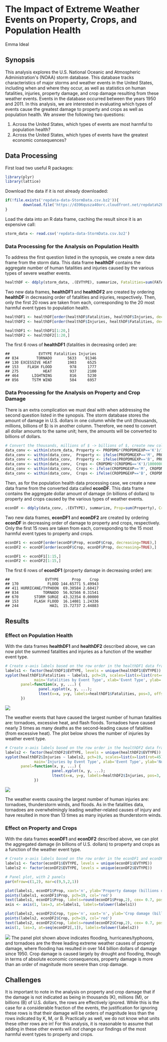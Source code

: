 # The Impact of Extreme Weather Events on Property, Crops, and Population Health
Emma Ideal  

## Synopsis
This analysis explores the U.S. National Oceanic and Atmospheric Administration's (NOAA) storm database. 
This database tracks characteristics of major storms and weather events in the United States, including when 
and where they occur, as well as statistics on human fatalities, injuries, property damage, and crop damage resulting from these weather events. Events in the database
occurred between the years 1950 and 2011.
In this analysis, we are interested in evaluating which types of events cause the greatest damage to property and crops as well as population health. We answer the following two questions:  

1. Across the United States, which types of events are most harmful to population health?   
2. Across the United States, which types of events have the greatest economic consequences?


## Data Processing
First load two useful R packages:

```r
library(plyr)
library(lattice)
```
Download the data if it is not already downloaded:

```r
if(!file.exists('repdata-data-StormData.csv.bz2')){
        download.file('https://d396qusza40orc.cloudfront.net/repdata%2Fdata%2FStormData.csv.bz2', destfile='repdata-data-StormData.csv.bz2', method='curl')
}
```
Load the data into an R data frame, caching the result since it is an expensive call:

```r
storm_data <- read.csv('repdata-data-StormData.csv.bz2')  
```
### Data Processing for the Analysis on Population Health
To address the first question listed in the synopsis, we create a new data frame from the storm data. This data frame **healthDF** contains the aggregate number of human fatalities and injuries caused by the various types of severe weather events.

```r
healthDF <- ddply(storm_data, .(EVTYPE), summarize, Fatalities=sum(FATALITIES), Injuries=sum(INJURIES))
```
Two new data frames, **healthDF1** and **healthDF2** are created by ordering **healthDF** in decreasing order of fatalities and injuries, respectively. Then, only the first 20 rows are taken from each, corresponding to the 20 most harmful event types to population health.

```r
healthDF1 <- healthDF[order(healthDF$Fatalities, healthDF$Injuries, decreasing=TRUE),]
healthDF2 <- healthDF[order(healthDF$Injuries, healthDF$Fatalities, decreasing=TRUE),]

healthDF1 <- healthDF1[1:20,]
healthDF2 <- healthDF2[1:20,]
```
The first 6 rows of **healthDF1** (fatalities in decreasing order) are:

```
##             EVTYPE Fatalities Injuries
## 834        TORNADO       5633    91346
## 130 EXCESSIVE HEAT       1903     6525
## 153    FLASH FLOOD        978     1777
## 275           HEAT        937     2100
## 464      LIGHTNING        816     5230
## 856      TSTM WIND        504     6957
```

### Data Processing for the Analysis on Property and Crop Damage
There is an extra complication we must deal with when addressing the second question listed in the synopsis. The storm database stores the amount of damage in U.S. dollars in one column while the unit (thousands, millions, billions of $) is in another column. Therefore, we need to convert all dollar amounts to the same unit; here, the amounts will be converted to billions of dollars.

```r
# Convert the thousands, millions of $ -> billions of $, create new columns with the converted data called 'Property' and 'Crops'
data_conv <- within(storm_data, Property <- PROPDMG*(PROPDMGEXP=='K')/1000000)
data_conv <- within(data_conv,  Property <- ifelse(PROPDMGEXP=='M', PROPDMG/1000, Property))
data_conv <- within(data_conv,  Property <- ifelse(PROPDMGEXP=='B', PROPDMG, Property))
data_conv <- within(data_conv,  Crops <- CROPDMG*(CROPDMG=='K')/1000000)
data_conv <- within(data_conv,  Crops <- ifelse(CROPDMGEXP=='M', CROPDMG/1000, Crops))
data_conv <- within(data_conv,  Crops <- ifelse(CROPDMGEXP=='B', CROPDMG, Crops))
```

Then, as for the population health data processing case, we create a new data frame from the converted data called **econDF**. This data frame contains the aggregate dollar amount of damage (in billions of dollars) to property and crops caused by the various types of weather events.

```r
econDF <- ddply(data_conv, .(EVTYPE), summarize, Prop=sum(Property), Crop=sum(Crops))
```
Two new data frames, **econDF1** and **econDF2** are created by ordering **econDF** in decreasing order of damage to property and crops, respectively. Only the first 15 rows are taken from each, corresponding to the 15 most harmful event types to property and crops.

```r
econDF1 <- econDF[order(econDF$Prop, econDF$Crop, decreasing=TRUE),]
econDF2 <- econDF[order(econDF$Crop, econDF$Prop, decreasing=TRUE),]

econDF1 <- econDF1[1:15,]
econDF2 <- econDF2[1:15,]
```
The first 6 rows of **econDF1** (property damage in decreasing order) are:

```
##                EVTYPE      Prop    Crop
## 170             FLOOD 144.65771 5.49943
## 411 HURRICANE/TYPHOON  69.30584 2.60417
## 834           TORNADO  56.92566 0.31541
## 670       STORM SURGE  43.32354 0.00000
## 153       FLASH FLOOD  16.14081 1.24336
## 244              HAIL  15.72737 2.44883
```


## Results
### Effect on Population Health
With the data frames **healthDF1** and **healthDF2** described above, we can now plot the summed fatalities and injuries as a function of the weather event type.

```r
# Create x-axis labels based on the row order in the healthDF1 data frame (i.e. plot most harmful -> least harmful)
labels1 <- factor(healthDF1$EVTYPE, levels = unique(healthDF1$EVTYPE))
xyplot(healthDF1$Fatalities ~ labels1, pch=19, scales=list(x=list(rot=45)), 
             main='Fatalities by Event Type', xlab='Event Type', ylab='Number of Fatalities',
       panel=function(x, y, ...) {
               panel.xyplot(x, y, ...);
               ltext(x=x, y=y, labels=healthDF1$Fatalities, pos=3, offset=1, cex=0.7)
       })
```

![](PA2_files/figure-html/fatalities-1.png) 

The weather events that have caused the largest number of human fatalities are: tornadoes, excessive heat, and flash floods. Tornadoes have caused nearly 3 times as many deaths as the second-leading cause of fatalities (from excessive heat). The plot below shows the number of injuries by weather event type.


```r
# Create x-axis labels based on the row order in the healthDF2 data frame (i.e. plot most harmful -> less harmful)
labels2 <- factor(healthDF2$EVTYPE, levels = unique(healthDF2$EVTYPE))
xyplot(healthDF2$Injuries ~ labels2, pch=19, scales=list(x=list(rot=45)), 
             main='Injuries by Event Type', xlab='Event Type', ylab='Number of Injuries',
       panel=function(x, y, ...) {
                     panel.xyplot(x, y, ...);
                     ltext(x=x, y=y, labels=healthDF2$Injuries, pos=3, offset=1, cex=0.7)
             })
```

![](PA2_files/figure-html/injuries-1.png) 

The weather events causing the largest number of human injuries are: tornadoes, thunderstorm winds, and floods. As in the fatalities data, tornadoes are overwhelmingly leading weather-related causes of injury and have resulted in more than 13 times as many injuries as thunderstorm winds.


### Effect on Property and Crops
With the data frames **econDF1** and **econDF2** described above, we can plot the aggregated damage (in billions of U.S. dollars) to property and crops as a function of the weather event type.

```r
# Create x-axis labels based on the row order in the econDF1 and econDF2 data frames (i.e. plot most damage -> less damage)
labels1 <- factor(econDF1$EVTYPE, levels = unique(econDF1$EVTYPE))
labels2 <- factor(econDF2$EVTYPE, levels = unique(econDF2$EVTYPE))

# Panel plot, with 2 panels
par(mfrow=c(1,2), mar=c(9,5,2,1))

plot(labels1, econDF1$Prop, xaxt='n', ylab='Property damage (billions of $)', main='Property Damage by Event Type')
points(labels1, econDF1$Prop, pch=19, col='red')
text(labels1, econDF1$Prop, labels=round(econDF1$Prop,2), cex= 0.7, pos=3)
axis <- axis(1, las=3, at=labels1, labels=tolower(labels1))

plot(labels2, econDF2$Crop, type='n', xaxt='n', ylab='Crop damage (billions of $)', main='Crop Damage by Event Type')
points(labels2, econDF2$Crop, pch=19, col='red')
text(labels2, econDF2$Crop, labels=round(econDF2$Crop,2), cex= 0.7, pos=3)
axis(1, las=3, at=seq(econDF2[,1]), labels=tolower(labels2))
```

![](PA2_files/figure-html/damage-1.png) 
The panel plot shown above indicates flooding, hurricanes/typhoons, and tornadoes are the three leading extreme weather causes of property damage, where flooding has resulted in over 144 billion dollars of damage since 1950. Crop damage is caused largely by drought and flooding, though in terms of absolute economic consequences, property damage is more than an order of magnitude more severe than crop damage.

## Challenges
It is important to note in the analysis on property and crop damage that if the damage is not indicated as being in thousands (K), millions (M), or billions (B) of U.S. dollars, the rows are effectively ignored. While this is the case for a considerable fraction of the events, the justification for ignoring these rows is that their damage will be orders of magnitude less than the rows indicated by K, M, or B. Practically as well, we do not know what units these other rows are in! For this analysis, it is reasonable to assume that adding in these other events will *not* change our findings of the most harmful event types to property and crops.

